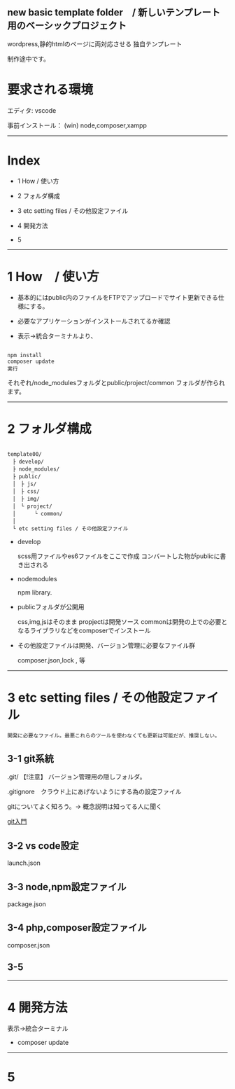 ## new basic template folder　/ 新しいテンプレート用のベーシックプロジェクト

wordpress,静的htmlのページに両対応させる
独自テンプレート

制作途中です。


# 要求される環境

エディタ: vscode

事前インストール： (win) node,composer,xampp

------------------------

# Index
- 1 How / 使い方
- 2 フォルダ構成
- 3 etc setting files / その他設定ファイル

- 4 開発方法
- 5 


------------------------

# 1 How　/ 使い方

- 基本的にはpublic内のファイルをFTPでアップロードでサイト更新できる仕様にする。

- 必要なアプリケーションがインストールされてるか確認

- 表示->統合ターミナルより、

```

npm install
composer update
実行

```

それぞれ/node_modulesフォルダとpublic/project/common
フォルダが作られます。

------------------------

# 2 フォルダ構成

```

template00/
　├ develop/
　├ node_modules/
　├ public/
　│　├ js/
　│　├ css/
　│　├ img/
　│　└ project/
　│      └ common/
　│
　└ etc setting files / その他設定ファイル

```

- develop

    scss用ファイルやes6ファイルをここで作成
    コンバートした物がpublicに書き出される

- nodemodules

    npm library.


- publicフォルダが公開用

    css,img,jsはそのまま
    propjectは開発ソース
        commonは開発の上での必要となるライブラリなどをcomposerでインストール


- その他設定ファイルは開発、バージョン管理に必要なファイル群

    composer.json,lock , 等


------------------------

# 3 etc setting files / その他設定ファイル

    開発に必要なファイル。最悪これらのツールを使わなくても更新は可能だが、推奨しない。

## 3-1 git系統

.git/ 【!注意】 バージョン管理用の隠しフォルダ。

.gitignore　クラウド上にあげないようにする為の設定ファイル

gitについてよく知ろう。-> 概念説明は知ってる人に聞く 

[git入門](http://qiita.com/kimioka0/items/be7d22d283d08570150e)


## 3-2 vs code設定
launch.json

## 3-3 node,npm設定ファイル

package.json


## 3-4 php,composer設定ファイル
composer.json


## 3-5 


------------------------

# 4 開発方法

表示->統合ターミナル
- composer update


------------------------

# 5 












